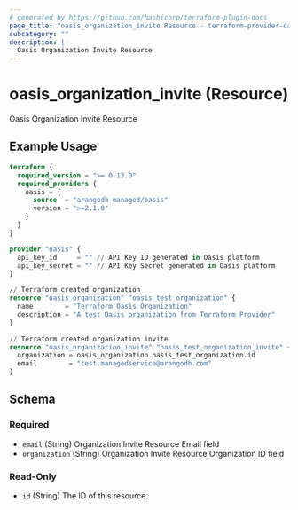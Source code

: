```yaml
---
# generated by https://github.com/hashicorp/terraform-plugin-docs
page_title: "oasis_organization_invite Resource - terraform-provider-oasis"
subcategory: ""
description: |-
  Oasis Organization Invite Resource
---
```


# oasis_organization_invite (Resource)

Oasis Organization Invite Resource

## Example Usage

```terraform
terraform {
  required_version = ">= 0.13.0"
  required_providers {
    oasis = {
      source  = "arangodb-managed/oasis"
      version = ">=2.1.0"
    }
  }
}

provider "oasis" {
  api_key_id     = "" // API Key ID generated in Oasis platform
  api_key_secret = "" // API Key Secret generated in Oasis platform
}

// Terraform created organization
resource "oasis_organization" "oasis_test_organization" {
  name        = "Terraform Oasis Organization"
  description = "A test Oasis organization from Terraform Provider"
}

// Terraform created organization invite
resource "oasis_organization_invite" "oasis_test_organization_invite" {
  organization = oasis_organization.oasis_test_organization.id
  email        = "test.managedservice@arangodb.com"
}
```

<!-- schema generated by tfplugindocs -->
## Schema

### Required

- `email` (String) Organization Invite Resource Email field
- `organization` (String) Organization Invite Resource Organization ID field

### Read-Only

- `id` (String) The ID of this resource.


